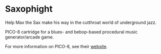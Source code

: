 # Saxophight
Help Max the Sax make his way in the cutthroat world of underground jazz.

PICO-8 cartridge for a blues- and bebop-based procedural music generator/arcade game.

For more information on PICO-8, see their [website](http://www.lexaloffle.com/pico-8.php).
